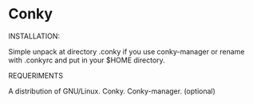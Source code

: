 # Conky

INSTALLATION:

Simple unpack at directory .conky if you use conky-manager or rename with .conkyrc and put in your $HOME directory.

REQUERIMENTS

A distribution of GNU/Linux.
Conky.
Conky-manager. (optional)
